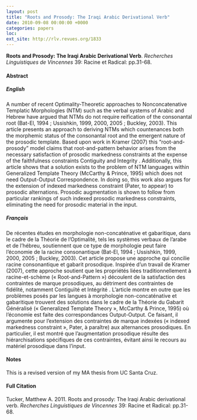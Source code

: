 ```yaml
---
layout: post
title: "Roots and Prosody: The Iraqi Arabic Derivational Verb"
date: 2010-09-08 00:00:00 +0000
categories: papers
loc: 
ext_site: http://rlv.revues.org/1833
---
```


**Roots and Prosody: The Iraqi Arabic Derivational Verb**. _Recherches Linguistiques de Vincennes_ 39: Racine et Radical: pp.31-68.


<!---more--->

#### Abstract

##### English

A number of recent Optimality-Theoretic approaches to Nonconcatenative Templatic Morphologies (NTM) such as the verbal systems of Arabic and Hebrew have argued that NTMs do not require reification of the consonantal root (Bat-El, 1994 ; Ussishkin, 1999, 2000, 2005 ; Buckley, 2003). This article presents an approach to deriving NTMs which countenances both the morphemic status of the consonantal root and the emergent nature of the prosodic template. Based upon work in Kramer (2007) this “root-and-prosody” model claims that root-and-pattern behavior arises from the necessary satisfaction of prosodic markedness constraints at the expense of the faithfulness constraints Contiguity and Integrity . Additionally, this article shows that a solution exists to the problem of NTM languages within Generalized Template Theory (McCarthy & Prince, 1995) which does not need Output-Output Correspondence. In doing so, this work also argues for the extension of indexed markedness constraint (Pater, to appear) to prosodic alternations. Prosodic augmentation is shown to follow from particular rankings of such indexed prosodic markedness constraints, eliminating the need for prosodic material in the input.

##### Français

De récentes études en morphologie non-concaténative et gabaritique, dans le cadre de la Théorie de l’Optimalité, tels les systèmes verbaux de l’arabe et de l’hébreu, soutiennent que ce type de morphologie peut faire l’économie de la racine consonantique (Bat-El, 1994 ; Ussishkin, 1999, 2000, 2005 ; Buckley, 2003). Cet article propose une approche qui concilie racine consonantique et gabarit prosodique. Inspirée d’un travail de Kramer (2007), cette approche soutient que les propriétés liées traditionnellement à racine-et-schème (« Root-and-Pattern ») découlent de la satisfaction des contraintes de marque prosodiques, au détriment des contraintes de fidélité, notamment Contiguïté et Intégrité . L’article montre en outre que les problèmes posés par les langues à morphologie non-concaténative et gabaritique trouvent des solutions dans le cadre de la Théorie du Gabarit Généralisé (« Generalized Template Theory », McCarthy & Prince, 1995) où l’économie est faite des correspondances Output-Output. Ce faisant, il argumente pour l’extension des contraintes de marque indexées (« indexed markedness constraint », Pater, à paraître) aux alternances prosodiques. En particulier, il est montré que l’augmentation prosodique résulte des hiérarchisations spécifiques de ces contraintes, évitant ainsi le recours au matériel prosodique dans l’input.

#### Notes

This is a revised version of my MA thesis from UC Santa Cruz.

#### Full Citation

Tucker, Matthew A. 2011. Roots and prosody: The Iraqi Arabic derivational verb. _Recherches Linguistiques de Vincennes_ 39: Racine et Radical: pp.31-68.